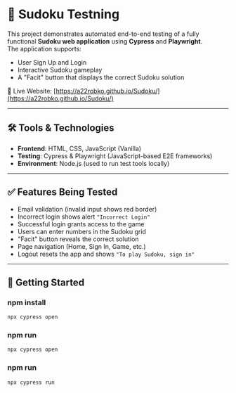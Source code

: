 # 🧪 Sudoku Testning

This project demonstrates automated end-to-end testing of a fully functional **Sudoku web application** using **Cypress** and **Playwright**.  
The application supports:

- User Sign Up and Login  
- Interactive Sudoku gameplay  
- A "Facit" button that displays the correct Sudoku solution  

🔗 Live Website: [https://a22robko.github.io/Sudoku/](https://a22robko.github.io/Sudoku/)

---

## 🛠 Tools & Technologies

- **Frontend**: HTML, CSS, JavaScript (Vanilla)  
- **Testing**: Cypress & Playwright (JavaScript-based E2E frameworks)  
- **Environment**: Node.js (used to run test tools locally)

---

## ✅ Features Being Tested

- Email validation (invalid input shows red border)
- Incorrect login shows alert `"Incorrect Login"`
- Successful login grants access to the game
- Users can enter numbers in the Sudoku grid
- "Facit" button reveals the correct solution
- Page navigation (Home, Sign In, Game, etc.)
- Logout resets the app and shows `"To play Sudoku, sign in"`

---

## 🚀 Getting Started

### npm install
```bash
npx cypress open
```
### npm run
```bash
npx cypress open
```
### npm run
```bash
npx cypress run
```
